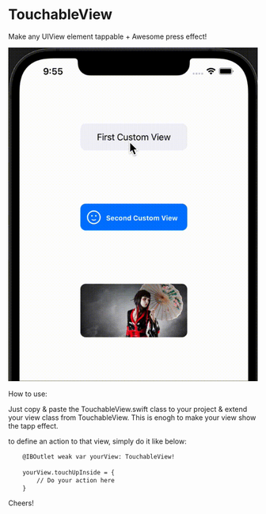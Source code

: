 # TouchableView
Make any UIView element tappable + Awesome press effect!

![hippo](https://github.com/HappyIosDeveloper/TouchableView/blob/main/preview.gif)

How to use:

Just copy & paste the TouchableView.swift class to your project & extend your view class from TouchableView.
This is enogh to make your view show the tapp effect.

to define an action to that view, simply do it like below:
        
        @IBOutlet weak var yourView: TouchableView!

        yourView.touchUpInside = {
            // Do your action here
        }

Cheers!
